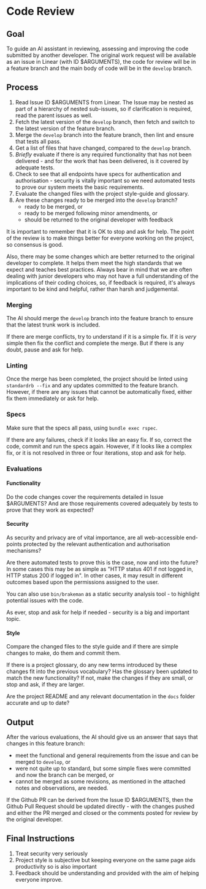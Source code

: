 # Code Review 

## Goal

To guide an AI assistant in reviewing, assessing and improving the code submitted by another developer.  The original work request will be available as an issue in Linear (with ID $ARGUMENTS), the code for review will be in a feature branch and the main body of code will be in the `develop` branch.  

## Process

1. Read Issue ID $ARGUMENTS from Linear.  The Issue may be nested as part of a hierarchy of nested sub-issues, so if clarification is required, read the parent issues as well.  
2. Fetch the latest version of the `develop` branch, then fetch and switch to the latest version of the feature branch.  
3. Merge the `develop` branch into the feature branch, then lint and ensure that tests all pass.  
4. Get a list of files that have changed, compared to the `develop` branch.  
5. *Briefly* evaluate if there is any required functionality that has not been delivered - and for the work that has been delivered, is it covered by adequate tests.  
6. Check to see that all endpoints have specs for authentication and authorisation - security is vitally important so we need automated tests to prove our system meets the basic requirements.  
7. Evaluate the changed files with the project style-guide and glossary.
8. Are these changes ready to be merged into the `develop` branch? 
   - ready to be merged, or 
   - ready to be merged following minor amendments, or 
   - should be returned to the original developer with feedback

It is important to remember that it is OK to stop and ask for help.  The point of the review is to make things better for everyone working on the project, so consensus is good.  

Also, there may be some changes which are better returned to the original developer to complete.  It helps them meet the high standards that we expect and teaches best practices.  Always bear in mind that we are often dealing with junior developers who may not have a full understanding of the implications of their coding choices, so, if feedback is required, it's always important to be kind and helpful, rather than harsh and judgemental.   

### Merging

The AI should merge the `develop` branch into the feature branch to ensure that the latest trunk work is included.  

If there are merge conflicts, try to understand if it is a simple fix.  If it is _very_ simple then fix the conflict and complete the merge.  But if there is any doubt, pause and ask for help.  

### Linting

Once the merge has been completed, the project should be linted using `standardrb --fix` and any updates committed to the feature branch.  However, if there are any issues that cannot be automatically fixed, either fix them immediately or ask for help.  

### Specs 

Make sure that the specs all pass, using `bundle exec rspec`.  

If there are any failures, check if it looks like an easy fix.  If so, correct the code, commit and run the specs again.  However, if it looks like a complex fix, or it is not resolved in three or four iterations, stop and ask for help.  

### Evaluations 

#### Functionality

Do the code changes cover the requirements detailed in Issue $ARGUMENTS?  And are those requirements covered adequately by tests to prove that they work as expected?

#### Security 

As security and privacy are of vital importance, are all web-accessible end-points protected by the relevant authentication and authorisation mechanisms?  

Are there automated tests to prove this is the case, now and into the future?  In some cases this may be as simple as "HTTP status 401 if not logged in, HTTP status 200 if logged in".  In other cases, it may result in different outcomes based upon the permissions assigned to the user.  

You can also use `bin/brakeman` as a static security analysis tool - to highlight potential issues with the code.  

As ever, stop and ask for help if needed - security is a big and important topic.  

#### Style 

Compare the changed files to the style guide and if there are simple changes to make, do them and commit them.  

If there is a project glossary, do any new terms introduced by these changes fit into the previous vocabulary?  Has the glossary been updated to match the new functionality?  If not, make the changes if they are small, or stop and ask, if they are larger.  

Are the project README and any relevant documentation in the `docs` folder accurate and up to date?

## Output 

After the various evaluations, the AI should give us an answer that says that changes in this feature branch: 

* meet the functional and general requirements from the issue and can be merged to `develop`, or 
* were not quite up to standard, but some simple fixes were committed and now the branch can be merged, or 
* cannot be merged as some revisions, as mentioned in the attached notes and observations, are needed.  

If the Github PR can be derived from the Issue ID $ARGUMENTS, then the Github Pull Request should be updated directly - with the changes pushed and either the PR merged and closed or the comments posted for review by the original developer.  

## Final Instructions 

1. Treat security very seriously 
2. Project style is subjective but keeping everyone on the same page aids productivity so is also important
3. Feedback should be understanding and provided with the aim of helping everyone improve.  